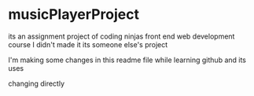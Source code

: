 # musicPlayerProject
its an assignment project of coding ninjas front end web development course I didn't made it its someone else's project

I'm making some changes in this readme file while learning github and its uses 

changing directly 
